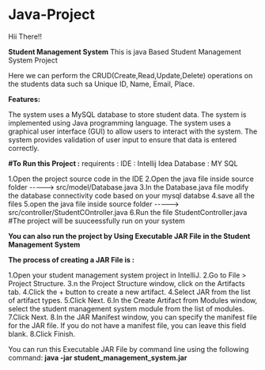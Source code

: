 # Java-Project
Hii There!! 

**Student Management System**
This is java Based Student Management System Project

Here we can perform the CRUD(Create,Read,Update,Delete) operations on the students data such sa Unique ID, Name, Email, Place.

**Features:**

The system uses a MySQL database to store student data.
The system is implemented using Java programming language. 
The system uses a graphical user interface (GUI) to allow users to interact with the system. 
The system provides validation of user input to ensure that data is entered correctly.

**#To Run this Project :**
requirents :
IDE : Intellij Idea 
Database : MY SQL

1.Open the project source code in the IDE
2.Open the java file inside source folder -----> src/model/Database.java
3.In the Database.java file modify the database connectivity code based on your mysql databse
4.save all the files
5.open the java file inside source folder -----> src/controller/StudentCOntroller.java
6.Run the file StudentController.java
#The project will be suuceessfully run on your system

 **You can also run the project by Using Executable JAR File in the Student Management System** 

**The process of creating a JAR File is :**

1.Open your student management system project in IntelliJ.
2.Go to File > Project Structure.
3.n the Project Structure window, click on the Artifacts tab.
4.Click the + button to create a new artifact.
4.Select JAR from the list of artifact types.
5.Click Next.
6.In the Create Artifact from Modules window, select the student management system module from the list of modules.
7.Click Next.
8.In the JAR Manifest window, you can specify the manifest file for the JAR file. If you do not have a manifest file, you can leave this field blank.
8.Click Finish.

You can run this Executable JAR File by command line using the following command:
**java -jar student_management_system.jar**
